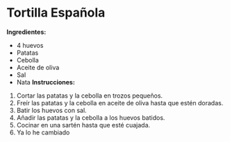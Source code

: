 # Tortilla Española
**Ingredientes:**
* 4 huevos
* Patatas
* Cebolla
* Aceite de oliva
* Sal
* Nata
**Instrucciones:**
1. Cortar las patatas y la cebolla en trozos pequeños.
2. Freír las patatas y la cebolla en aceite de oliva hasta que estén doradas.
3. Batir los huevos con sal.
4. Añadir las patatas y la cebolla a los huevos batidos.
5. Cocinar en una sartén hasta que esté cuajada.
6. Ya lo he cambiado 
